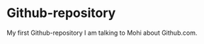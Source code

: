Github-repository
=================

My first Github-repository
I am talking to Mohi about Github.com.
